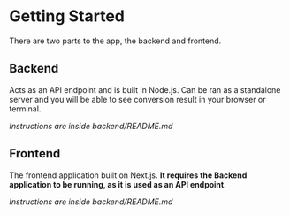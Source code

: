 # Getting Started

There are two parts to the app, the backend and frontend.

## Backend 
Acts as an API endpoint and is built in Node.js. Can be ran as a standalone server and you will be able to see conversion result in your browser or terminal. 

*Instructions are inside backend/README.md*

## Frontend 
The frontend application built on Next.js. **It requires the Backend application to be running, as it is used as an API endpoint**.

*Instructions are inside backend/README.md*
